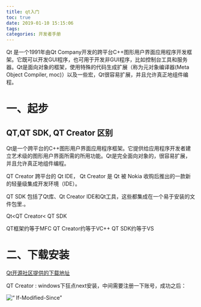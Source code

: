```yaml
---
title: qt入门
toc: true
date: 2019-01-10 15:15:06
tags:
categories: 开发者手册
---
```


Qt 是一个1991年由Qt Company开发的跨平台C++图形用户界面应用程序开发框架。它既可以开发GUI程序，也可用于开发非GUI程序，比如控制台工具和服务器。Qt是面向对象的框架，使用特殊的代码生成扩展（称为元对象编译器(Meta Object Compiler, moc)）以及一些宏，Qt很容易扩展，并且允许真正地组件编程。
<!-- more  -->

# 一、起步

## QT,QT SDK, QT Creator 区别

Qt是一个跨平台的C++图形用户界面应用程序框架。它提供给应用程序开发者建立艺术级的图形用户界面所需的所用功能。Qt是完全面向对象的，很容易扩展，并且允许真正地组件编程。

QT Creator 跨平台的 Qt IDE， Qt Creator 是 Qt 被 Nokia 收购后推出的一款新的轻量级集成开发环境（IDE）。

QT SDK 包括了Qt库、Qt Creator IDE和Qt工具，这些都集成在一个易于安装的文件包里.。

Qt<QT Creator< QT SDK

QT框架约等于MFC    QT Creator约等于VC++     QT SDK约等于VS

# 二、下载安装

[Qt开源社区提供的下载地址](http://www.qter.org/portal.php?mod=view&aid=10)

QT Creator : windows下狂点next安装，中间需要注册一下账号，成功之后：

![“ If-Modified-Since”](/images/20191/qt1.png)  
